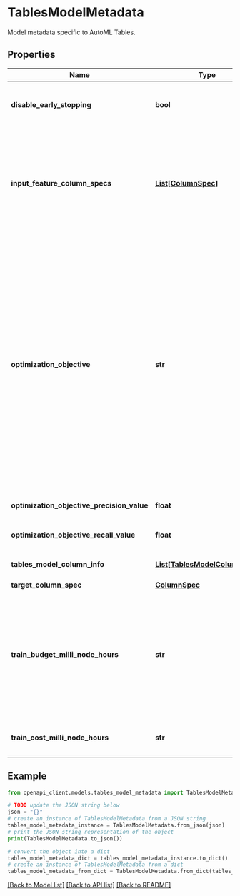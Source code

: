 # TablesModelMetadata

Model metadata specific to AutoML Tables.

## Properties

Name | Type | Description | Notes
------------ | ------------- | ------------- | -------------
**disable_early_stopping** | **bool** | Use the entire training budget. This disables the early stopping feature. By default, the early stopping feature is enabled, which means that AutoML Tables might stop training before the entire training budget has been used. | [optional] 
**input_feature_column_specs** | [**List[ColumnSpec]**](ColumnSpec.md) | Column specs of the dataset&#39;s primary table&#39;s columns, on which the model is trained and which are used as the input for predictions. The target_column as well as, according to dataset&#39;s state upon model creation, weight_column, and ml_use_column must never be included here. Only 3 fields are used: * name - May be set on CreateModel, if set only the columns specified are used, otherwise all primary table&#39;s columns (except the ones listed above) are used for the training and prediction input. * display_name - Output only. * data_type - Output only. | [optional] 
**optimization_objective** | **str** | Objective function the model is optimizing towards. The training process creates a model that maximizes/minimizes the value of the objective function over the validation set. The supported optimization objectives depend on the prediction type. If the field is not set, a default objective function is used. CLASSIFICATION_BINARY: \&quot;MAXIMIZE_AU_ROC\&quot; (default) - Maximize the area under the receiver operating characteristic (ROC) curve. \&quot;MINIMIZE_LOG_LOSS\&quot; - Minimize log loss. \&quot;MAXIMIZE_AU_PRC\&quot; - Maximize the area under the precision-recall curve. \&quot;MAXIMIZE_PRECISION_AT_RECALL\&quot; - Maximize precision for a specified recall value. \&quot;MAXIMIZE_RECALL_AT_PRECISION\&quot; - Maximize recall for a specified precision value. CLASSIFICATION_MULTI_CLASS : \&quot;MINIMIZE_LOG_LOSS\&quot; (default) - Minimize log loss. REGRESSION: \&quot;MINIMIZE_RMSE\&quot; (default) - Minimize root-mean-squared error (RMSE). \&quot;MINIMIZE_MAE\&quot; - Minimize mean-absolute error (MAE). \&quot;MINIMIZE_RMSLE\&quot; - Minimize root-mean-squared log error (RMSLE). | [optional] 
**optimization_objective_precision_value** | **float** | Required when optimization_objective is \&quot;MAXIMIZE_RECALL_AT_PRECISION\&quot;. Must be between 0 and 1, inclusive. | [optional] 
**optimization_objective_recall_value** | **float** | Required when optimization_objective is \&quot;MAXIMIZE_PRECISION_AT_RECALL\&quot;. Must be between 0 and 1, inclusive. | [optional] 
**tables_model_column_info** | [**List[TablesModelColumnInfo]**](TablesModelColumnInfo.md) | Output only. Auxiliary information for each of the input_feature_column_specs with respect to this particular model. | [optional] 
**target_column_spec** | [**ColumnSpec**](ColumnSpec.md) |  | [optional] 
**train_budget_milli_node_hours** | **str** | Required. The train budget of creating this model, expressed in milli node hours i.e. 1,000 value in this field means 1 node hour. The training cost of the model will not exceed this budget. The final cost will be attempted to be close to the budget, though may end up being (even) noticeably smaller - at the backend&#39;s discretion. This especially may happen when further model training ceases to provide any improvements. If the budget is set to a value known to be insufficient to train a model for the given dataset, the training won&#39;t be attempted and will error. The train budget must be between 1,000 and 72,000 milli node hours, inclusive. | [optional] 
**train_cost_milli_node_hours** | **str** | Output only. The actual training cost of the model, expressed in milli node hours, i.e. 1,000 value in this field means 1 node hour. Guaranteed to not exceed the train budget. | [optional] 

## Example

```python
from openapi_client.models.tables_model_metadata import TablesModelMetadata

# TODO update the JSON string below
json = "{}"
# create an instance of TablesModelMetadata from a JSON string
tables_model_metadata_instance = TablesModelMetadata.from_json(json)
# print the JSON string representation of the object
print(TablesModelMetadata.to_json())

# convert the object into a dict
tables_model_metadata_dict = tables_model_metadata_instance.to_dict()
# create an instance of TablesModelMetadata from a dict
tables_model_metadata_from_dict = TablesModelMetadata.from_dict(tables_model_metadata_dict)
```
[[Back to Model list]](../README.md#documentation-for-models) [[Back to API list]](../README.md#documentation-for-api-endpoints) [[Back to README]](../README.md)


